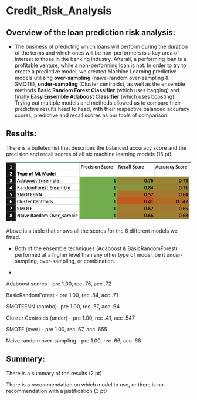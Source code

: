 # Credit_Risk_Analysis

## Overview of the loan prediction risk analysis: 
-  The business of predicting which loans will perform during the duration of the terms and which ones will be non-performers is a key area of interest to those in the banking industry. Afterall, a performing loan is a profitable venture, while a non-performing loan is not.  In order to try to create a predictive model, we created Machine Learning predictive models utilizing **over-sampling** (naive-random over-sampling & SMOTE), **under-sampling** (Cluster centroids), as well as the ensemble methods **Basic Random Forest Classifier** (which uses bagging) and finally **Easy Ensemble Adaboost Classifier** (which uses boosting).  Trying out multiple models and methods allowed us to compare their predictive results head to head, with their respective balanced accuracy scores, predictive and recall scores as our tools of comparison.



## Results:

There is a bulleted list that describes the balanced accuracy score and the precision and recall scores of all six machine learning models (15 pt)

![Alt_text](https://github.com/Nickguild1993/Credit_Risk_Analysis/blob/main/ML_tabled_scores.png)

Above is a table that shows all the scores for the 6 different models we fitted.  

- Both of the ensemble techniques (Adaboost & BasicRandomForest) performed at a higher level than any other type of model, be it under-sampling, over-sampling, or combination.  

- 

Adaboost scores - pre 1.00, rec .76, acc .72

BasicRandomForest - pre 1.00, rec .84, acc .71

SMOTEENN (combo)- pre 1.00, rec .57, acc .64

Cluster Centroids (under) - pre 1.00, rec .41, acc .547

SMOTE (over) - pre 1.00, rec .67, acc .655

Naive random over-sampling - pre 1.00, rec .66, acc .68






## Summary:

There is a summary of the results (2 pt)

There is a recommendation on which model to use, or there is no recommendation with a justification (3 pt)
